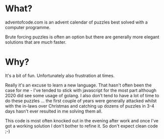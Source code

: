 # What?

adventofcode.com is an advent calendar of puzzles best solved with a computer programme.

Brute forcing puzzles is often an option but there are generally more elegant solutions that are _much_ faster.

# Why?

It's a bit of fun.  Unfortunately also frustration at times.

Really it's an excuse to learn a new language.  That hasn't often been the case for me - I've tended to stick with javascript for the most part although 2020 did see some usage of golang.  I also don't tend to have a lot of time to do these puzzles ... the first couple of years were generally attacked whilst with the in-laws over Christmas and catching up dozens of puzzles in 3-4 days hasn't ever resulted in me solving them all.

This code is most often knocked out in the evening after work and once I've got a working solution I don't bother to refine it.  So don't expect clean code ;-)